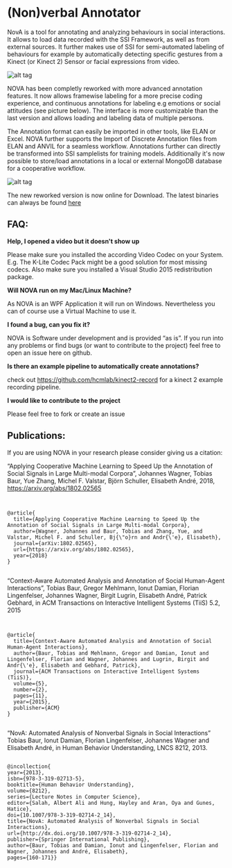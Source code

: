 # (Non)verbal Annotator
NovA is a tool for annotating and analyzing behaviours in social interactions. It allows to load data recorded with the SSI Framework, as well as from external sources. It further makes use of SSI for semi-automated labeling of behaviours for example by automatically detecting specific gestures from a Kinect (or Kinect 2) Sensor or facial expressions from video.


![alt tag](http://hcm-lab.de/projects/ssi/wp-content/uploads/2018/02/nova.png)


NOVA has been completly reworked with more advanced annotation features. It now allows framewise labeling for a more precise coding experience, and continuous annotations for labeling e.g emotions or social attitudes (see picture below). The interface is more customizable than the last version and allows loading and labeling data of multiple persons.

The Annotation format can easily be imported in other tools, like ELAN or Excel. NOVA further supports the Import of Discrete Annotation files from ELAN and ANVIL for a seamless workflow. Annotations further can directly be transformed into SSI samplelists for training models.
Additionally it's now possible to store/load annotations in a local or external MongoDB database for a cooperative workflow. 

![alt tag](http://hcm-lab.de/projects/ssi/wp-content/uploads/2018/02/novacml.png)

The new reworked version is now online for Download.
The latest binaries can always be found [here](https://github.com/tobiasbaur/nova/releases) 

## FAQ:


<strong>Help, I opened a video but it doesn't show up</strong>

Please make sure you installed the according Video Codec on your System. E.g. The K-Lite Codec Pack might be a good solution for most missing codecs. Also make sure you installed a Visual Studio 2015 redistribution package.

<strong>Will NOVA run on my Mac/Linux Machine?</strong>

As NOVA is an WPF Application it will run on Windows. Nevertheless you can of course use a Virtual Machine to use it.

<strong>I found a bug, can you fix it?</strong>

NOVA is  Software under development and is provided “as is”. If you run into any problems or find bugs (or want to contribute to the project) feel free to open an issue here on github.

<strong>Is there an example pipeline to automatically create annotations?</strong>

check out https://github.com/hcmlab/kinect2-record for a kinect 2 example recording pipeline.

<strong>I would like to contribute to the project</strong>

Please feel free to fork or create an issue



## Publications:

If you are using NOVA in your research please consider giving us a citation:


 “Applying Cooperative Machine Learning to Speed Up the Annotation of Social Signals in Large Multi-modal Corpora”, Johannes Wagner, Tobias Baur, Yue Zhang, Michel F. Valstar, Björn Schuller, Elisabeth André, 2018, https://arxiv.org/abs/1802.02565

<pre><code>

@article{
  title={Applying Cooperative Machine Learning to Speed Up the Annotation of Social Signals in Large Multi-modal Corpora},
  author={Wagner, Johannes and Baur, Tobias and Zhang, Yue, and Valstar, Michel F. and Schuller, Bj{\"o}rn and Andr{\'e}, Elisabeth},
  journal={arXiv:1802.02565},
  url={https://arxiv.org/abs/1802.02565},
  year={2018}  
}
  
</code></pre>



 “Context-Aware Automated Analysis and Annotation of Social Human-Agent Interactions”, Tobias Baur, Gregor Mehlmann, Ionut Damian, Florian Lingenfelser, Johannes Wagner, Birgit Lugrin, Elisabeth André, Patrick Gebhard, in ACM Transactions on Interactive Intelligent Systems (TiiS) 5.2, 2015

<pre><code>

@article{
  title={Context-Aware Automated Analysis and Annotation of Social Human-Agent Interactions},
  author={Baur, Tobias and Mehlmann, Gregor and Damian, Ionut and Lingenfelser, Florian and Wagner, Johannes and Lugrin, Birgit and Andr{\'e}, Elisabeth and Gebhard, Patrick},
  journal={ACM Transactions on Interactive Intelligent Systems (TiiS)},
  volume={5},
  number={2},
  pages={11},
  year={2015},
  publisher={ACM}
}

</code></pre>
 “NovA: Automated Analysis of Nonverbal Signals in Social Interactions” Tobias Baur, Ionut Damian, Florian Lingenfelser, Johannes Wagner and Elisabeth André, in Human Behavior Understanding, LNCS 8212, 2013.

<pre><code>
@incollection{
year={2013},
isbn={978-3-319-02713-5},
booktitle={Human Behavior Understanding},
volume={8212},
series={Lecture Notes in Computer Science},
editor={Salah, Albert Ali and Hung, Hayley and Aran, Oya and Gunes, Hatice},
doi={10.1007/978-3-319-02714-2_14},
title={NovA: Automated Analysis of Nonverbal Signals in Social Interactions},
url={http://dx.doi.org/10.1007/978-3-319-02714-2_14},
publisher={Springer International Publishing},
author={Baur, Tobias and Damian, Ionut and Lingenfelser, Florian and Wagner, Johannes and André, Elisabeth},
pages={160-171}}

</code></pre>
